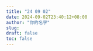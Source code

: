 ```yaml
---
title: "24 09 02"
date: 2024-09-02T23:40:12+08:00
author: "你的名字"
slug:
draft: false
toc: false
---
```

